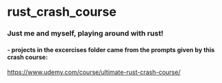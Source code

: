 # rust_crash_course
### Just me and myself, playing around with rust!

#### - projects in the excercises folder came from the prompts given by this crash course: 

https://www.udemy.com/course/ultimate-rust-crash-course/
